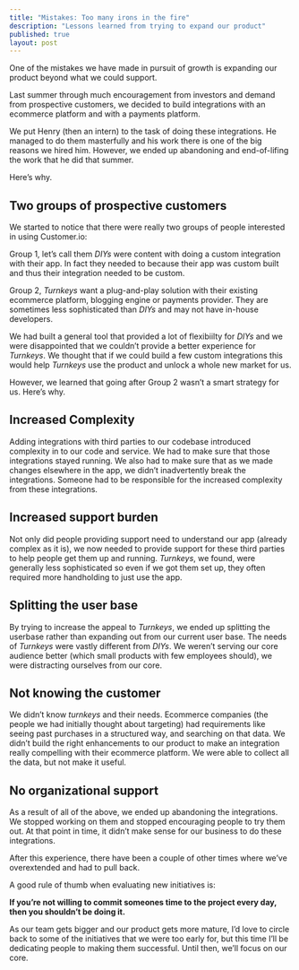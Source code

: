 ```yaml
---
title: "Mistakes: Too many irons in the fire"
description: "Lessons learned from trying to expand our product"
published: true
layout: post
---
```

One of the mistakes we have made in pursuit of growth is expanding our product beyond what we could support.

Last summer through much encouragement from investors and demand from prospective customers, we decided to build integrations with an ecommerce platform and with a payments platform. 

We put Henry (then an intern) to the task of doing these integrations. He managed to do them masterfully and his work there is one of the big reasons we hired him. However, we ended up abandoning and end-of-lifing the work that he did that summer. 

Here’s why. 

## Two groups of prospective customers

We started to notice that there were really two groups of people interested in using Customer.io:


Group 1, let’s call them *DIYs* were content with doing a custom integration with their app. In fact they needed to because their app was custom built and thus their integration needed to be custom. 

Group 2, *Turnkeys* want a plug-and-play solution with their existing ecommerce platform, blogging engine or payments provider. They are sometimes less sophisticated than *DIYs* and may not have in-house developers.

We had built a general tool that provided a lot of flexibiilty for *DIYs* and we were disappointed that we couldn’t provide a better experience for *Turnkeys*. We thought that if we could build a few custom integrations this would help *Turnkeys* use the product and unlock a whole new market for us. 

However, we learned that going after Group 2 wasn’t a smart strategy for us. Here’s why. 

## Increased Complexity

Adding integrations with third parties to our codebase introduced complexity in to our code and service. We had to make sure that those integrations stayed running. We also had to make sure that as we made changes elsewhere in the app, we didn’t inadvertently break the integrations. Someone had to be responsible for the increased complexity from these integrations.

## Increased support burden

Not only did people providing support need to understand our app (already complex as it is), we now needed to provide support for these third parties to help people get them up and running. *Turnkeys*, we found, were generally less sophisticated so even if we got them set up, they often required more handholding to just use the app.

## Splitting the user base

By trying to increase the appeal to *Turnkeys*, we ended up splitting the userbase rather than expanding out from our current user base. The needs of *Turnkeys* were vastly different from *DIYs*. We weren’t serving our core audience better (which small products with few employees should), we were distracting ourselves from our core. 

## Not knowing the customer

We didn’t know *turnkeys* and their needs. Ecommerce companies (the people we had initially thought about targeting) had requirements like seeing past purchases in a structured way, and searching on that data. We didn’t build the right enhancements to our product to make an integration really compelling with their ecommerce platform. We were able to collect all the data, but not make it useful. 

## No organizational support

As a result of all of the above, we ended up abandoning the integrations. We stopped working on them and stopped encouraging people to try them out. At that point in time, it didn’t make sense for our business to do these integrations. 

After this experience, there have been a couple of other times where we’ve overextended and had to pull back. 

A good rule of thumb when evaluating new initiatives is:

**If you’re not willing to commit someones time to the project every day, then you shouldn’t be doing it.**

As our team gets bigger and our product gets more mature, I’d love to circle back to some of the initiatives that we were too early for, but this time I’ll be dedicating people to making them successful. Until then, we’ll focus on our core. 
